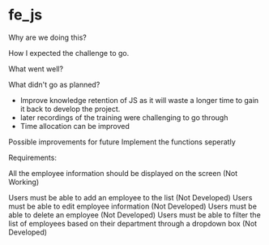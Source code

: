 # fe_js


Why are we doing this? 

How I expected the challenge to go. 

What went well? 

What didn't go as planned? 

- Improve knowledge retention of JS as it will waste a longer time to gain it back to develop the project.
- later recordings of the training were challenging to go through
- Time allocation can be improved

Possible improvements for future
Implement the functions seperatly


Requirements: 

All the employee information should be displayed on the screen (Not Working)

Users must be able to add an employee to the list  (Not Developed)
Users must be able to edit employee information (Not Developed)
Users must be able to delete an employee (Not Developed)
Users must be able to filter the list of employees based on their department through a dropdown box  (Not Developed)
